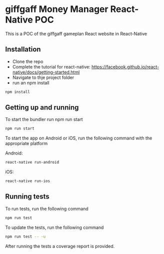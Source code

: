 # giffgaff Money Manager React-Native POC

This is a POC of the giffgaff gameplan React website in React-Native

## Installation
  - Clone the repo
  - Complete the tutorial for react-native: https://facebook.github.io/react-native/docs/getting-started.html
  - Navigate to thje project folder
  - run an npm install

```sh
npm install
```
## Getting up and running

To start the bundler run npm run start
```sh
npm run start
```

To start the app on Android or iOS, run the following command with the appropriate platform

Android:
```sh
react-native run-android
```

iOS:
```sh
react-native run-ios
```

## Running tests

To run tests, run the following command
```sh
npm run test
```

To update the tests, run the following command
```sh
npm run test -- -u
```

After running the tests a coverage report is provided.
